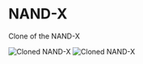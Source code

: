 # NAND-X

Clone of the NAND-X

![Cloned NAND-X](https://i.imgur.com/BT0kIAa.png)
![Cloned NAND-X](https://i.imgur.com/4VVkUBO.png)

